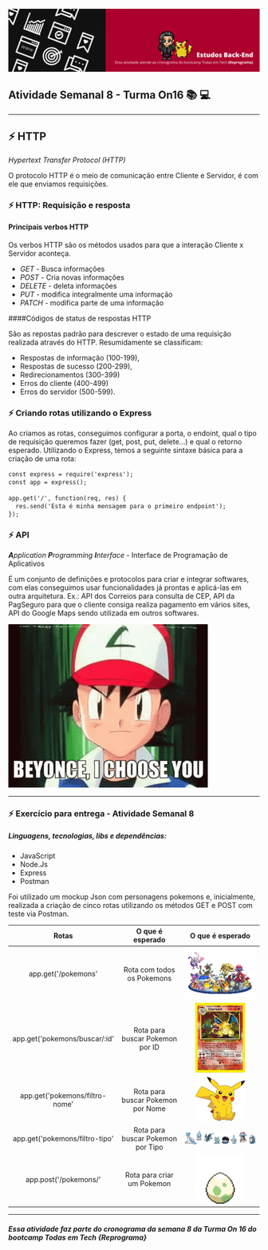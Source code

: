 <justify>

![](img/banner.gif)


## **Atividade Semanal 8  - Turma On16** 📚 💻 
___


## ⚡ HTTP
*Hypertext Transfer Protocol (HTTP)*

O protocolo HTTP é o meio de comunicação entre Cliente e Servidor, é com ele que enviamos requisições. 


### ⚡ HTTP: Requisição e resposta

#### Principais verbos HTTP

Os verbos HTTP são os métodos usados para que a interação Cliente x Servidor aconteça. 

- *GET* - Busca informações
- *POST* - Cria novas informações
- *DELETE* - deleta informações
- *PUT* - modifica integralmente uma informação
- *PATCH* - modifica parte de uma informação

####Códigos de status de respostas HTTP

São as repostas padrão para descrever o estado de uma requisição realizada através do HTTP.
Resumidamente se classificam:

- Respostas de informação (100-199),
- Respostas de sucesso (200-299),
- Redirecionamentos (300-399)
- Erros do cliente (400-499)
- Erros do servidor (500-599).

### ⚡ Criando rotas utilizando o Express

Ao criamos as rotas, conseguimos configurar a porta, o endoint, qual o tipo de requisição queremos fazer (get, post, put, delete...) e qual o retorno esperado. 
Utilizando o Express, temos a seguinte sintaxe básica para a criação de uma rota:

```
const express = require('express');
const app = express();

app.get('/', function(req, res) {
  res.send('Esta é minha mensagem para o primeiro endpoint');
});

```


### **⚡ API**

 ***A**pplication **P**rogramming **I**nterface* - Interface de Programação de Aplicativos

É um conjunto de definições e protocolos para criar e integrar softwares, com elas conseguimos usar funcionalidades já prontas e aplicá-las em outra arquitetura. Ex.: API dos Correios para consulta de CEP, API da PagSeguro para que o cliente consiga realiza pagamento em vários sites, API do Google Maps sendo utilizada em outros softwares.

<img src="img/pokemonsGo1.gif" width="400">

___


### ⚡ Exercício para entrega - Atividade Semanal 8

##### Linguagens, tecnologias, libs e dependências: 
- JavaScript
- Node.Js
- Express
- Postman

Foi utilizado um mockup Json com personagens pokemons e, inicialmente, realizada a criação de cinco rotas utilizando os métodos GET e POST com teste via Postman. 


| Rotas | O que é esperado | O que é esperado|
| :------: | :-----------: | :-----------: |
| app.get('/pokemons'   | Rota com todos os Pokemons | <img src="img/allPokemons.gif" width="250"> 
| app.get('pokemons/buscar/:id'| Rota para buscar Pokemon por ID |  <img src="img/cardPokemons.gif" width="100"> | 
| app.get('pokemons/filtro-nome' | Rota para buscar Pokemon por Nome  | <img src="img/pikachu.gif" width="100">
| app.get('pokemons/filtro-tipo' | Rota para buscar Pokemon por Tipo | <img src="img/typePokemons.gif" width="400"> |
|app.post('/pokemons/'| Rota para criar um Pokemon | <img src="img/eggPokemons.gif" width="100"> |

___


##### Essa atividade faz parte do cronograma da semana 8 da Turma On 16 do bootcamp Todas em Tech {Reprograma}



